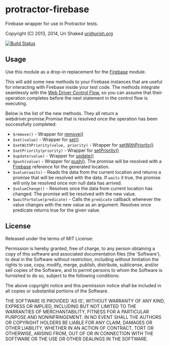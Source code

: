 protractor-firebase
===================

Firebase wrapper for use in Protractor tests.

Copyright (C) 2013, 2014, Uri Shaked <uri@urish.org>

[![Build Status](https://travis-ci.org/urish/protractor-firebase.png?branch=master)](https://travis-ci.org/urish/protractor-firebase)

Usage
-----
Use this module as a drop-in replacement for the [Firebase](https://npmjs.org/package/firebase) module.

This will add some new methods to your Firebase instances that are useful for interacting with Firebase inside your test code.
The methods integrate seamlessly with the [Web Driver Control Flow](https://github.com/angular/protractor/blob/master/docs/control-flow.md),
so you can assume that their operation completes before the next statement in the control flow is executing.

Below is the list of the new methods. They all return a webdriver.promise.Promise that is resolved
once the operation has been successfully completed:

* `$remove()` - Wrapper for [remove()](https://www.firebase.com/docs/javascript/firebase/remove.html)
* `$set(value)` - Wrapper for [set()](https://www.firebase.com/docs/javascript/firebase/set.html)
* `$setWithPriority(value, priority)` - Wrapper for [setWithPriority()](https://www.firebase.com/docs/javascript/firebase/setwithpriority.html)
* `$setPriority(priority)` - Wrapper for [setPriority()](https://www.firebase.com/docs/javascript/firebase/setpriority.html)
* `$update(value)` - Wrapper for [update()](https://www.firebase.com/docs/javascript/firebase/update.html)
* `$push(value)` - Wrapper for [push()](https://www.firebase.com/docs/javascript/firebase/push.html). The promise will be resolved with a [Firebase](https://www.firebase.com/docs/javascript/firebase/index.html) reference for the generated location.
* `$value(waits)` - Reads the data from the current location and returns a promise that will be resolved with the data. If `waits` it true, the promise will only be resolved once non null data has arrived.
* `$valueChange()` - Resolves once the data from current location has changed. The promise will be resolved with the new value.
* `$waitForValue(predicate)` - Calls the `predicate` callback whenever the value changes with the new value as an argument. Resolves once predicate returns true for the given value. 

License
----

Released under the terms of MIT License:

Permission is hereby granted, free of charge, to any person obtaining
a copy of this software and associated documentation files (the
'Software'), to deal in the Software without restriction, including
without limitation the rights to use, copy, modify, merge, publish,
distribute, sublicense, and/or sell copies of the Software, and to
permit persons to whom the Software is furnished to do so, subject to
the following conditions:

The above copyright notice and this permission notice shall be
included in all copies or substantial portions of the Software.

THE SOFTWARE IS PROVIDED 'AS IS', WITHOUT WARRANTY OF ANY KIND,
EXPRESS OR IMPLIED, INCLUDING BUT NOT LIMITED TO THE WARRANTIES OF
MERCHANTABILITY, FITNESS FOR A PARTICULAR PURPOSE AND NONINFRINGEMENT.
IN NO EVENT SHALL THE AUTHORS OR COPYRIGHT HOLDERS BE LIABLE FOR ANY
CLAIM, DAMAGES OR OTHER LIABILITY, WHETHER IN AN ACTION OF CONTRACT,
TORT OR OTHERWISE, ARISING FROM, OUT OF OR IN CONNECTION WITH THE
SOFTWARE OR THE USE OR OTHER DEALINGS IN THE SOFTWARE.
